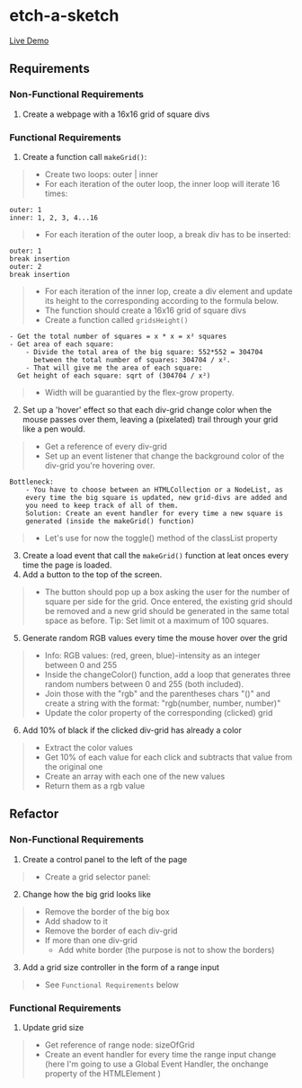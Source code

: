 # etch-a-sketch
[Live Demo]()
## Requirements
### Non-Functional Requirements
1.  Create a webpage with a 16x16 grid of square divs

### Functional Requirements
1. Create a function call `makeGrid()`:
>   * Create two loops: outer | inner
>   * For each iteration of the outer loop, the inner loop will iterate 16 times:
    
    outer: 1
    inner: 1, 2, 3, 4...16

>   * For each iteration of the outer loop, a break div has to be inserted:

    outer: 1
    break insertion
    outer: 2
    break insertion

>   * For each iteration of the inner lop, create a div element and update
      its height to the corresponding according to the formula below.
>   * The function should create a 16x16 grid of square divs
>   * Create a function called `gridsHeight()`
>       
    - Get the total number of squares = x * x = x² squares  
    - Get area of each square:
        - Divide the total area of the big square: 552*552 = 304704
          between the total number of squares: 304704 / x².
        - That will give me the area of each square: 
      Get height of each square: sqrt of (304704 / x²)  
>   * Width will be guarantied by the flex-grow property.  

2. Set up a 'hover' effect so that each div-grid change color
when the mouse passes over them, leaving a (pixelated) trail through
your grid like a pen would.
>   * Get a reference of every div-grid
>   * Set up an event listener that change the background color of
    the div-grid you're hovering over.

    Bottleneck: 
        - You have to choose between an HTMLCollection or a NodeList, as
        every time the big square is updated, new grid-divs are added and
        you need to keep track of all of them. 
        Solution: Create an event handler for every time a new square is
        generated (inside the makeGrid() function)

>   * Let's use for now the toggle() method of the classList property
3. Create a load event that call the `makeGrid()` function at leat onces
   every time the page is loaded.  
4. Add a button to the top of the screen. 
>   * The button should pop up a box asking the user for the number of
      square per side for the grid. Once entered, the existing grid 
      should be removed and a new grid should be generated in the same
      total space as before. 
      Tip: Set limit ot a maximum of 100 squares. 
5. Generate random RGB values every time the mouse hover over the 
grid
>   * Info: RGB values: (red, green, blue)-intensity as an integer between 0 and 255
>   * Inside the changeColor() function, add a loop that generates three
      random numbers between 0 and 255 (both included).
>   * Join those with the "rgb" and the parentheses chars "()" and create 
      a string with the format: "rgb(number, number, number)"
>   * Update the color property of the corresponding (clicked) grid
6. Add 10% of black if the clicked div-grid has already a color   
>   * Extract the color values
>   * Get 10% of each value for each click and subtracts that value from
      the original one
>   * Create an array with each one of the new values  
>   * Return them as a rgb value         
  

## Refactor
### Non-Functional Requirements
1. Create a control panel to the left of the page
>   * Create a grid selector panel:


2. Change how the big grid looks like
>   * Remove the border of the big box
>   * Add shadow to it
>   * Remove the border of each div-grid
>   * If more than one div-grid
>      - Add white border (the purpose is not to show the borders)

3. Add a grid size controller in the form of a range input
>   * See `Functional Requirements` below 


### Functional Requirements
1. Update grid size
>   * Get reference of range node: sizeOfGrid
>   * Create an event handler for every time the range input change
      (here I'm going to use a Global Event Handler, the onchange property of the HTMLElement  )  
>       
